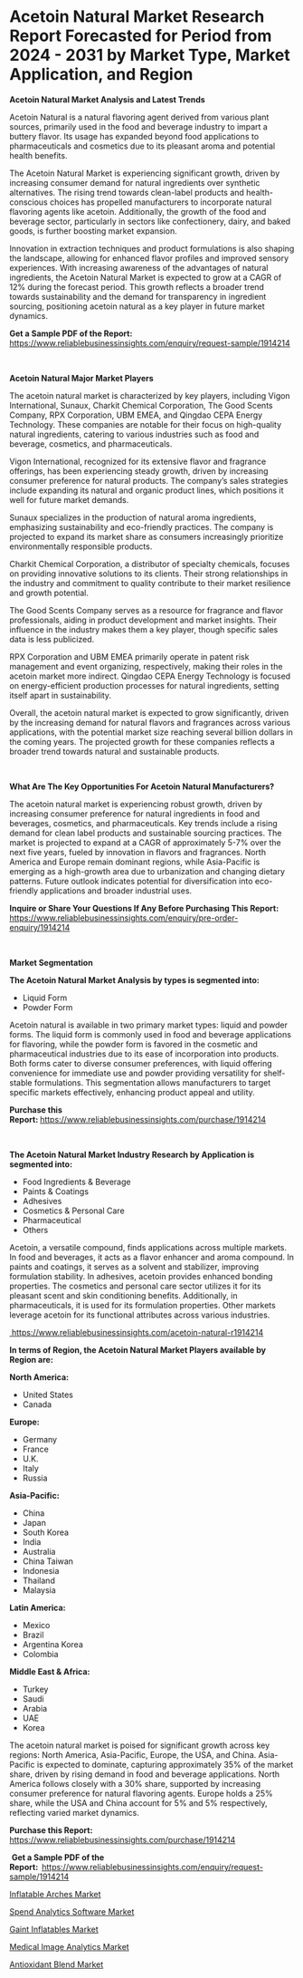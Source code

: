 <p><h1>Acetoin Natural Market Research Report Forecasted for Period from 2024 -  2031 by Market Type, Market Application, and Region</h1></p><p><strong>Acetoin Natural Market Analysis and Latest Trends</strong></p>
<p><p>Acetoin Natural is a natural flavoring agent derived from various plant sources, primarily used in the food and beverage industry to impart a buttery flavor. Its usage has expanded beyond food applications to pharmaceuticals and cosmetics due to its pleasant aroma and potential health benefits. </p><p>The Acetoin Natural Market is experiencing significant growth, driven by increasing consumer demand for natural ingredients over synthetic alternatives. The rising trend towards clean-label products and health-conscious choices has propelled manufacturers to incorporate natural flavoring agents like acetoin. Additionally, the growth of the food and beverage sector, particularly in sectors like confectionery, dairy, and baked goods, is further boosting market expansion.</p><p>Innovation in extraction techniques and product formulations is also shaping the landscape, allowing for enhanced flavor profiles and improved sensory experiences. With increasing awareness of the advantages of natural ingredients, the Acetoin Natural Market is expected to grow at a CAGR of 12% during the forecast period. This growth reflects a broader trend towards sustainability and the demand for transparency in ingredient sourcing, positioning acetoin natural as a key player in future market dynamics.</p></p>
<p><strong>Get a Sample PDF of the Report:&nbsp;</strong> <a href="https://www.reliablebusinessinsights.com/enquiry/request-sample/1914214?utm_campaign=1113&utm_medium=2&utm_source=Github&utm_content=ia&utm_term=13112024&utm_id=acetoin-natural">https://www.reliablebusinessinsights.com/enquiry/request-sample/1914214</a></p>
<p>&nbsp;</p>
<p><strong>Acetoin Natural Major Market Players</strong></p>
<p><p>The acetoin natural market is characterized by key players, including Vigon International, Sunaux, Charkit Chemical Corporation, The Good Scents Company, RPX Corporation, UBM EMEA, and Qingdao CEPA Energy Technology. These companies are notable for their focus on high-quality natural ingredients, catering to various industries such as food and beverage, cosmetics, and pharmaceuticals.</p><p>Vigon International, recognized for its extensive flavor and fragrance offerings, has been experiencing steady growth, driven by increasing consumer preference for natural products. The company’s sales strategies include expanding its natural and organic product lines, which positions it well for future market demands.</p><p>Sunaux specializes in the production of natural aroma ingredients, emphasizing sustainability and eco-friendly practices. The company is projected to expand its market share as consumers increasingly prioritize environmentally responsible products.</p><p>Charkit Chemical Corporation, a distributor of specialty chemicals, focuses on providing innovative solutions to its clients. Their strong relationships in the industry and commitment to quality contribute to their market resilience and growth potential.</p><p>The Good Scents Company serves as a resource for fragrance and flavor professionals, aiding in product development and market insights. Their influence in the industry makes them a key player, though specific sales data is less publicized.</p><p>RPX Corporation and UBM EMEA primarily operate in patent risk management and event organizing, respectively, making their roles in the acetoin market more indirect. Qingdao CEPA Energy Technology is focused on energy-efficient production processes for natural ingredients, setting itself apart in sustainability.</p><p>Overall, the acetoin natural market is expected to grow significantly, driven by the increasing demand for natural flavors and fragrances across various applications, with the potential market size reaching several billion dollars in the coming years. The projected growth for these companies reflects a broader trend towards natural and sustainable products.</p></p>
<p>&nbsp;</p>
<p><strong>What Are The Key Opportunities For Acetoin Natural Manufacturers?</strong></p>
<p><p>The acetoin natural market is experiencing robust growth, driven by increasing consumer preference for natural ingredients in food and beverages, cosmetics, and pharmaceuticals. Key trends include a rising demand for clean label products and sustainable sourcing practices. The market is projected to expand at a CAGR of approximately 5-7% over the next five years, fueled by innovation in flavors and fragrances. North America and Europe remain dominant regions, while Asia-Pacific is emerging as a high-growth area due to urbanization and changing dietary patterns. Future outlook indicates potential for diversification into eco-friendly applications and broader industrial uses.</p></p>
<p><strong>Inquire or Share Your Questions If Any Before Purchasing This Report:</strong> <a href="https://www.reliablebusinessinsights.com/enquiry/pre-order-enquiry/1914214?utm_campaign=1113&utm_medium=2&utm_source=Github&utm_content=ia&utm_term=13112024&utm_id=acetoin-natural">https://www.reliablebusinessinsights.com/enquiry/pre-order-enquiry/1914214</a></p>
<p>&nbsp;</p>
<p><strong>Market Segmentation</strong></p>
<p><strong>The Acetoin Natural Market Analysis by types is segmented into:</strong></p>
<p><ul><li>Liquid Form</li><li>Powder Form</li></ul></p>
<p><p>Acetoin natural is available in two primary market types: liquid and powder forms. The liquid form is commonly used in food and beverage applications for flavoring, while the powder form is favored in the cosmetic and pharmaceutical industries due to its ease of incorporation into products. Both forms cater to diverse consumer preferences, with liquid offering convenience for immediate use and powder providing versatility for shelf-stable formulations. This segmentation allows manufacturers to target specific markets effectively, enhancing product appeal and utility.</p></p>
<p><strong>Purchase this Report:&nbsp;</strong><a href="https://www.reliablebusinessinsights.com/purchase/1914214?utm_campaign=1113&utm_medium=2&utm_source=Github&utm_content=ia&utm_term=13112024&utm_id=acetoin-natural">https://www.reliablebusinessinsights.com/purchase/1914214</a></p>
<p>&nbsp;</p>
<p><strong>The Acetoin Natural Market Industry Research by Application is segmented into:</strong></p>
<p><ul><li>Food Ingredients & Beverage</li><li>Paints & Coatings</li><li>Adhesives</li><li>Cosmetics & Personal Care</li><li>Pharmaceutical</li><li>Others</li></ul></p>
<p><p>Acetoin, a versatile compound, finds applications across multiple markets. In food and beverages, it acts as a flavor enhancer and aroma compound. In paints and coatings, it serves as a solvent and stabilizer, improving formulation stability. In adhesives, acetoin provides enhanced bonding properties. The cosmetics and personal care sector utilizes it for its pleasant scent and skin conditioning benefits. Additionally, in pharmaceuticals, it is used for its formulation properties. Other markets leverage acetoin for its functional attributes across various industries.</p></p>
<p><a href="https://www.reliablebusinessinsights.com/acetoin-natural-r1914214?utm_campaign=1113&utm_medium=2&utm_source=Github&utm_content=ia&utm_term=13112024&utm_id=acetoin-natural">&nbsp;https://www.reliablebusinessinsights.com/acetoin-natural-r1914214</a></p>
<p><strong>In terms of Region, the Acetoin Natural Market Players available by Region are:</strong></p>
<p>
    <p> <strong> North America: </strong>
        <ul>
            <li>United States</li>
            <li>Canada</li>
        </ul>
        </p> 
    <p> <strong> Europe: </strong>
        <ul>
            <li>Germany</li>
            <li>France</li>
            <li>U.K.</li>
            <li>Italy</li>
            <li>Russia</li>
        </ul>
        </p> 
    <p> <strong> Asia-Pacific: </strong>
        <ul>
            <li>China</li>
            <li>Japan</li>
            <li>South Korea</li>
            <li>India</li>
            <li>Australia</li>
            <li>China Taiwan</li>
            <li>Indonesia</li>
            <li>Thailand</li>
            <li>Malaysia</li>
        </ul>
        </p> 
    <p> <strong> Latin America: </strong>
        <ul>
            <li>Mexico</li>
            <li>Brazil</li>
            <li>Argentina Korea</li>
            <li>Colombia</li>
        </ul>
        </p> 
    <p> <strong> Middle East & Africa: </strong>
        <ul>
            <li>Turkey</li>
            <li>Saudi</li>
            <li>Arabia</li>
            <li>UAE</li>
            <li>Korea</li>
        </ul>
    </p>
    </p>
<p><p>The acetoin natural market is poised for significant growth across key regions: North America, Asia-Pacific, Europe, the USA, and China. Asia-Pacific is expected to dominate, capturing approximately 35% of the market share, driven by rising demand in food and beverage applications. North America follows closely with a 30% share, supported by increasing consumer preference for natural flavoring agents. Europe holds a 25% share, while the USA and China account for 5% and 5% respectively, reflecting varied market dynamics.</p></p>
<p><strong>Purchase this Report: </strong><a href="https://www.reliablebusinessinsights.com/purchase/1914214?utm_campaign=1113&utm_medium=2&utm_source=Github&utm_content=ia&utm_term=13112024&utm_id=acetoin-natural">https://www.reliablebusinessinsights.com/purchase/1914214</a></p>
<p>&nbsp;<strong>Get a Sample PDF of the Report:&nbsp;&nbsp;</strong><a href="https://www.reliablebusinessinsights.com/enquiry/request-sample/1914214?utm_campaign=1113&utm_medium=2&utm_source=Github&utm_content=ia&utm_term=13112024&utm_id=acetoin-natural">https://www.reliablebusinessinsights.com/enquiry/request-sample/1914214</a></p>
<p><strong></strong></p>
<p><p><a href="https://www.linkedin.com/pulse/key-market-players-demand-drivers-roi-potential-forecasted-rpjsf?utm_campaign=1113&utm_medium=2&utm_source=Github&utm_content=ia&utm_term=13112024&utm_id=acetoin-natural">Inflatable Arches Market</a></p><p><a href="https://issuu.com/reportprime-2/docs/spend-analytics-software-market-siz_8b27ec096c18b7?utm_campaign=1113&utm_medium=2&utm_source=Github&utm_content=ia&utm_term=13112024&utm_id=acetoin-natural">Spend Analytics Software Market</a></p><p><a href="https://www.linkedin.com/pulse/gaint-inflatables-market-refracting-trends-consumer-behaviors-rrixf?utm_campaign=1113&utm_medium=2&utm_source=Github&utm_content=ia&utm_term=13112024&utm_id=acetoin-natural">Gaint Inflatables Market</a></p><p><a href="https://issuu.com/reportprime-2/docs/medical-image-analytics-market-size_892017e51db4ef?utm_campaign=1113&utm_medium=2&utm_source=Github&utm_content=ia&utm_term=13112024&utm_id=acetoin-natural">Medical Image Analytics Market</a></p><p><a href="https://github.com/kric8bmkinds/Market-Research-Report-List-1/blob/main/antioxidant-blend-market.md?utm_campaign=1113&utm_medium=2&utm_source=Github&utm_content=ia&utm_term=13112024&utm_id=acetoin-natural">Antioxidant Blend Market</a></p></p>